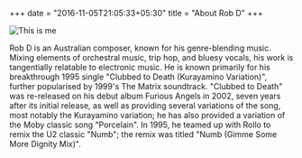 +++
date = "2016-11-05T21:05:33+05:30"
title = "About Rob D"
+++


![This is me](1)

 Rob D is an Australian composer, known for his genre-blending music. Mixing elements of orchestral music, trip hop, and bluesy vocals, his work is tangentially relatable to electronic music. He is known primarily for his breakthrough 1995 single "Clubbed to Death (Kurayamino Variation)", further popularised by 1999's The Matrix soundtrack. "Clubbed to Death" was re-released on his debut album Furious Angels in 2002, seven years after its initial release, as well as providing several variations of the song, most notably the Kurayamino variation; he has also provided a variation of the Moby classic song "Porcelain". In 1995, he teamed up with Rollo to remix the U2 classic "Numb"; the remix was titled "Numb (Gimme Some More Dignity Mix)".

[1]: /img/duthie.jpg
